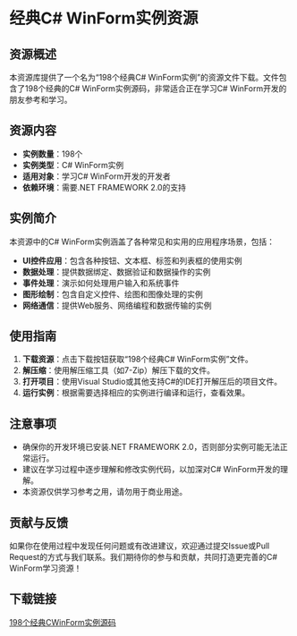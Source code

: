 # 经典C# WinForm实例资源

## 资源概述

本资源库提供了一个名为“198个经典C# WinForm实例”的资源文件下载。文件包含了198个经典的C# WinForm实例源码，非常适合正在学习C# WinForm开发的朋友参考和学习。

## 资源内容

- **实例数量**：198个
- **实例类型**：C# WinForm实例
- **适用对象**：学习C# WinForm开发的开发者
- **依赖环境**：需要.NET FRAMEWORK 2.0的支持

## 实例简介

本资源中的C# WinForm实例涵盖了各种常见和实用的应用程序场景，包括：

- **UI控件应用**：包含各种按钮、文本框、标签和列表框的使用实例
- **数据处理**：提供数据绑定、数据验证和数据操作的实例
- **事件处理**：演示如何处理用户输入和系统事件
- **图形绘制**：包含自定义控件、绘图和图像处理的实例
- **网络通信**：提供Web服务、网络编程和数据传输的实例

## 使用指南

1. **下载资源**：点击下载按钮获取“198个经典C# WinForm实例”文件。
2. **解压缩**：使用解压缩工具（如7-Zip）解压下载的文件。
3. **打开项目**：使用Visual Studio或其他支持C#的IDE打开解压后的项目文件。
4. **运行实例**：根据需要选择相应的实例进行编译和运行，查看效果。

## 注意事项

- 确保你的开发环境已安装.NET FRAMEWORK 2.0，否则部分实例可能无法正常运行。
- 建议在学习过程中逐步理解和修改实例代码，以加深对C# WinForm开发的理解。
- 本资源仅供学习参考之用，请勿用于商业用途。

## 贡献与反馈

如果你在使用过程中发现任何问题或有改进建议，欢迎通过提交Issue或Pull Request的方式与我们联系。我们期待你的参与和贡献，共同打造更完善的C# WinForm学习资源！

## 下载链接

[198个经典CWinForm实例源码](https://pan.quark.cn/s/96b3f6aaa36e)